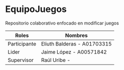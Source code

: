 # EquipoJuegos
Repositorio colaborativo enfocado en modificar juegos

| Roles  | Nombres |
| ------------- | ------------- |
| Participante | Eliuth Balderas - A01703315 |
| Lider | Jaime López - A00571842  |
| Supervisor | Raúl Uribe - |
